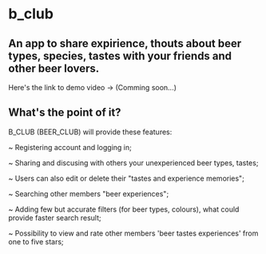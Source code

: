 
# b_club

## An app to share expirience, thouts about beer types, species, tastes with your friends and other beer lovers. 

Here's the link to demo video -> (Comming soon...)

## What's the point of it?

B_CLUB (BEER_CLUB) will provide these features: 

~ Registering account and logging in;

~ Sharing and discusing with others your unexperienced beer types, tastes; 

~ Users can also edit or delete their "tastes and experience memories";

~ Searching other members "beer experiences";

~ Adding few but accurate filters (for beer types, colours), what could provide faster search result;

~ Possibility to view and rate other members 'beer tastes experiences' from one to five stars; 

